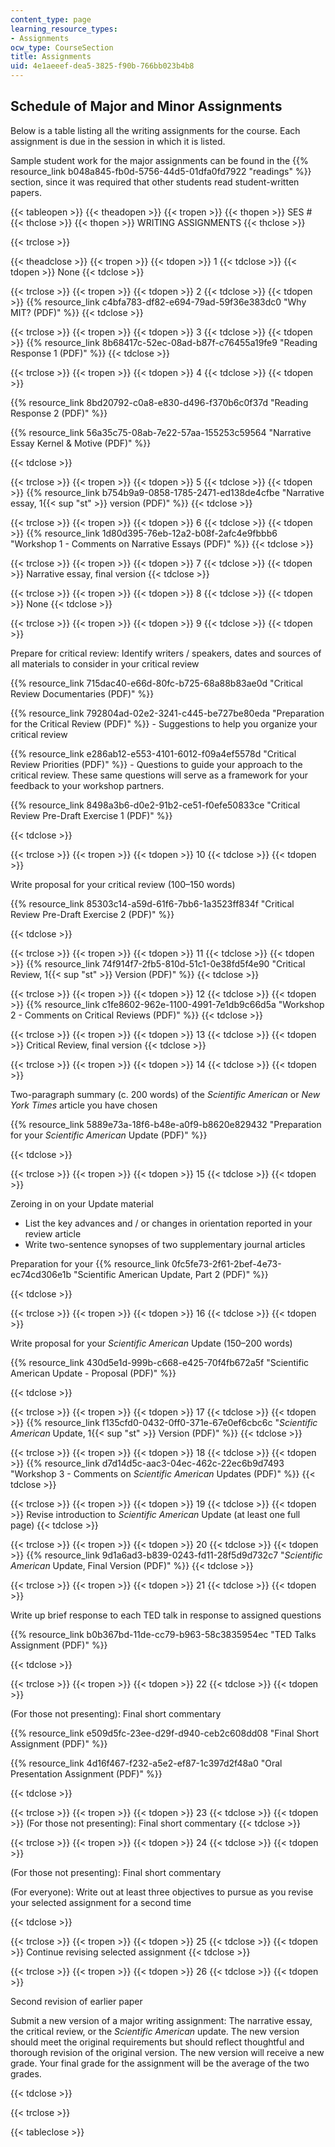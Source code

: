 ```yaml
---
content_type: page
learning_resource_types:
- Assignments
ocw_type: CourseSection
title: Assignments
uid: 4e1aeeef-dea5-3825-f90b-766bb023b4b8
---
```

Schedule of Major and Minor Assignments
---------------------------------------

Below is a table listing all the writing assignments for the course. Each assignment is due in the session in which it is listed.

Sample student work for the major assignments can be found in the {{% resource_link b048a845-fb0d-5756-44d5-01dfa0fd7922 "readings" %}} section, since it was required that other students read student-written papers.

{{< tableopen >}}
{{< theadopen >}}
{{< tropen >}}
{{< thopen >}}
SES #
{{< thclose >}}
{{< thopen >}}
WRITING ASSIGNMENTS
{{< thclose >}}

{{< trclose >}}

{{< theadclose >}}
{{< tropen >}}
{{< tdopen >}}
1
{{< tdclose >}}
{{< tdopen >}}
None
{{< tdclose >}}

{{< trclose >}}
{{< tropen >}}
{{< tdopen >}}
2
{{< tdclose >}}
{{< tdopen >}}
{{% resource_link c4bfa783-df82-e694-79ad-59f36e383dc0 "Why MIT? (PDF)" %}}
{{< tdclose >}}

{{< trclose >}}
{{< tropen >}}
{{< tdopen >}}
3
{{< tdclose >}}
{{< tdopen >}}
{{% resource_link 8b68417c-52ec-08ad-b87f-c76455a19fe9 "Reading Response 1 (PDF)" %}}
{{< tdclose >}}

{{< trclose >}}
{{< tropen >}}
{{< tdopen >}}
4
{{< tdclose >}}
{{< tdopen >}}


{{% resource_link 8bd20792-c0a8-e830-d496-f370b6c0f37d "Reading Response 2 (PDF)" %}}

{{% resource_link 56a35c75-08ab-7e22-57aa-155253c59564 "Narrative Essay Kernel & Motive (PDF)" %}}


{{< tdclose >}}

{{< trclose >}}
{{< tropen >}}
{{< tdopen >}}
5
{{< tdclose >}}
{{< tdopen >}}
{{% resource_link b754b9a9-0858-1785-2471-ed138de4cfbe "Narrative essay, 1{{< sup \"st\" >}} version (PDF)" %}}
{{< tdclose >}}

{{< trclose >}}
{{< tropen >}}
{{< tdopen >}}
6
{{< tdclose >}}
{{< tdopen >}}
{{% resource_link 1d80d395-76eb-12a2-b08f-2afc4e9fbbb6 "Workshop 1 - Comments on Narrative Essays (PDF)" %}}
{{< tdclose >}}

{{< trclose >}}
{{< tropen >}}
{{< tdopen >}}
7
{{< tdclose >}}
{{< tdopen >}}
Narrative essay, final version
{{< tdclose >}}

{{< trclose >}}
{{< tropen >}}
{{< tdopen >}}
8
{{< tdclose >}}
{{< tdopen >}}
None
{{< tdclose >}}

{{< trclose >}}
{{< tropen >}}
{{< tdopen >}}
9
{{< tdclose >}}
{{< tdopen >}}


Prepare for critical review: Identify writers / speakers, dates and sources of all materials to consider in your critical review

{{% resource_link 715dac40-e66d-80fc-b725-68a88b83ae0d "Critical Review Documentaries (PDF)" %}}

{{% resource_link 792804ad-02e2-3241-c445-be727be80eda "Preparation for the Critical Review (PDF)" %}} - Suggestions to help you organize your critical review

{{% resource_link e286ab12-e553-4101-6012-f09a4ef5578d "Critical Review Priorities (PDF)" %}} - Questions to guide your approach to the critical review. These same questions will serve as a framework for your feedback to your workshop partners.

{{% resource_link 8498a3b6-d0e2-91b2-ce51-f0efe50833ce "Critical Review Pre-Draft Exercise 1 (PDF)" %}}


{{< tdclose >}}

{{< trclose >}}
{{< tropen >}}
{{< tdopen >}}
10
{{< tdclose >}}
{{< tdopen >}}


Write proposal for your critical review (100–150 words)

{{% resource_link 85303c14-a59d-61f6-7bb6-1a3523ff834f "Critical Review Pre-Draft Exercise 2 (PDF)" %}}


{{< tdclose >}}

{{< trclose >}}
{{< tropen >}}
{{< tdopen >}}
11
{{< tdclose >}}
{{< tdopen >}}
{{% resource_link 74f914f7-2fb5-810d-51c1-0e38fd5f4e90 "Critical Review, 1{{< sup \"st\" >}} Version (PDF)" %}}
{{< tdclose >}}

{{< trclose >}}
{{< tropen >}}
{{< tdopen >}}
12
{{< tdclose >}}
{{< tdopen >}}
{{% resource_link c1fe8602-962e-1100-4991-7e1db9c66d5a "Workshop 2 - Comments on Critical Reviews (PDF)" %}}
{{< tdclose >}}

{{< trclose >}}
{{< tropen >}}
{{< tdopen >}}
13
{{< tdclose >}}
{{< tdopen >}}
Critical Review, final version
{{< tdclose >}}

{{< trclose >}}
{{< tropen >}}
{{< tdopen >}}
14
{{< tdclose >}}
{{< tdopen >}}


Two-paragraph summary (c. 200 words) of the _Scientific American_ or _New York Times_ article you have chosen

{{% resource_link 5889e73a-18f6-b48e-a0f9-b8620e829432 "Preparation for your _Scientific American_ Update (PDF)" %}}


{{< tdclose >}}

{{< trclose >}}
{{< tropen >}}
{{< tdopen >}}
15
{{< tdclose >}}
{{< tdopen >}}


Zeroing in on your Update material

*   List the key advances and / or changes in orientation reported in your review article
*   Write two-sentence synopses of two supplementary journal articles

Preparation for your {{% resource_link 0fc5fe73-2f61-2bef-4e73-ec74cd306e1b "Scientific American Update, Part 2 (PDF)" %}}


{{< tdclose >}}

{{< trclose >}}
{{< tropen >}}
{{< tdopen >}}
16
{{< tdclose >}}
{{< tdopen >}}


Write proposal for your _Scientific American_ Update (150–200 words)

{{% resource_link 430d5e1d-999b-c668-e425-70f4fb672a5f "Scientific American Update - Proposal (PDF)" %}}


{{< tdclose >}}

{{< trclose >}}
{{< tropen >}}
{{< tdopen >}}
17
{{< tdclose >}}
{{< tdopen >}}
{{% resource_link f135cfd0-0432-0ff0-371e-67e0ef6cbc6c "_Scientific American_ Update, 1{{< sup \"st\" >}} Version (PDF)" %}}
{{< tdclose >}}

{{< trclose >}}
{{< tropen >}}
{{< tdopen >}}
18
{{< tdclose >}}
{{< tdopen >}}
{{% resource_link d7d14d5c-aac3-04ec-462c-22ec6b9d7493 "Workshop 3 - Comments on _Scientific American_ Updates (PDF)" %}}
{{< tdclose >}}

{{< trclose >}}
{{< tropen >}}
{{< tdopen >}}
19
{{< tdclose >}}
{{< tdopen >}}
Revise introduction to _Scientific American_ Update (at least one full page)
{{< tdclose >}}

{{< trclose >}}
{{< tropen >}}
{{< tdopen >}}
20
{{< tdclose >}}
{{< tdopen >}}
{{% resource_link 9d1a6ad3-b839-0243-fd11-28f5d9d732c7 "_Scientific American_ Update, Final Version (PDF)" %}}
{{< tdclose >}}

{{< trclose >}}
{{< tropen >}}
{{< tdopen >}}
21
{{< tdclose >}}
{{< tdopen >}}


Write up brief response to each TED talk in response to assigned questions

{{% resource_link b0b367bd-11de-cc79-b963-58c3835954ec "TED Talks Assignment (PDF)" %}}


{{< tdclose >}}

{{< trclose >}}
{{< tropen >}}
{{< tdopen >}}
22
{{< tdclose >}}
{{< tdopen >}}


(For those not presenting): Final short commentary

{{% resource_link e509d5fc-23ee-d29f-d940-ceb2c608dd08 "Final Short Assignment (PDF)" %}}

{{% resource_link 4d16f467-f232-a5e2-ef87-1c397d2f48a0 "Oral Presentation Assignment (PDF)" %}}


{{< tdclose >}}

{{< trclose >}}
{{< tropen >}}
{{< tdopen >}}
23
{{< tdclose >}}
{{< tdopen >}}
(For those not presenting): Final short commentary
{{< tdclose >}}

{{< trclose >}}
{{< tropen >}}
{{< tdopen >}}
24
{{< tdclose >}}
{{< tdopen >}}


(For those not presenting): Final short commentary

(For everyone): Write out at least three objectives to pursue as you revise your selected assignment for a second time


{{< tdclose >}}

{{< trclose >}}
{{< tropen >}}
{{< tdopen >}}
25
{{< tdclose >}}
{{< tdopen >}}
Continue revising selected assignment
{{< tdclose >}}

{{< trclose >}}
{{< tropen >}}
{{< tdopen >}}
26
{{< tdclose >}}
{{< tdopen >}}


Second revision of earlier paper

Submit a new version of a major writing assignment: The narrative essay, the critical review, or the _Scientific American_ update. The new version should meet the original requirements but should reflect thoughtful and thorough revision of the original version. The new version will receive a new grade. Your final grade for the assignment will be the average of the two grades.


{{< tdclose >}}

{{< trclose >}}

{{< tableclose >}}